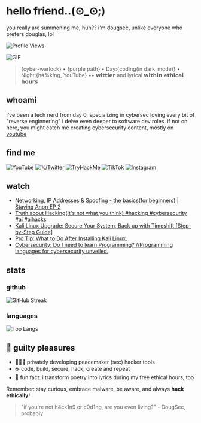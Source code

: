 # hello friend..(⊙_⊙;)
you really are summoning me, huh?? i'm dougsec, unlike everyone who prefers douglas, lol

![Profile Views](https://komarev.com/ghpvc/?username=douglascybersec&color=blueviolet)

![GIF](![GIF](https://github.com/douglascybersec/dougsec/blob/main/i_live_for_code.gif))


> {cyber-warlock} • {purple path} • Day:{coding(in dark_mode)} • Night:{h#%k!ng, YouTube} •• 𝘄𝗶𝘁𝘁𝗶𝗲𝗿 and lyrical 𝘄𝗶𝘁𝗵𝗶𝗻 𝗲𝘁𝗵𝗶𝗰𝗮𝗹 𝗵𝗼𝘂𝗿𝘀

## whoami
i've been a tech nerd from day 0, specializing in cybersec loving every bit of "reverse enginnering" i delve even deeper to software dev roles. if not on here, you might catch me creating cybersecurity content, mostly on [youtube](https://www.youtube.com/@douglascybersec)

## find me
[![YouTube](https://img.shields.io/badge/YouTube-%23FF0000.svg?style=for-the-badge&logo=YouTube&logoColor=white)](https://www.youtube.com/@douglascybersec)
[![𝕏/Twitter](https://img.shields.io/badge/Twitter-%231DA1F2.svg?style=for-the-badge&logo=Twitter&logoColor=white)](https://twitter.com/douglascybersec)
[![TryHackMe](https://img.shields.io/badge/TryHackMe-%23212C42.svg?style=for-the-badge&logo=TryHackMe&logoColor=white)](https://tryhackme.com/p/D0ugS3c0p5)
[![TikTok](https://img.shields.io/badge/TikTok-%23000000.svg?style=for-the-badge&logo=TikTok&logoColor=white)](https://www.tiktok.com/@douglascybersec)
[![Instagram](https://img.shields.io/badge/Instagram-%23E4405F.svg?style=for-the-badge&logo=Instagram&logoColor=white)](https://instagram.com/douglascybersec)


## watch

<!-- YOUTUBE-VIDEOS-LIST:START -->
- [Networking, IP Addresses &amp; Spoofing - the basics&lpar;for beginners&rpar; | Staying Anon EP 2](https://www.youtube.com/watch?v=Ix67YzkeiJg)
- [Truth about Hacking&lpar;It&#39;s not what you think&rpar; #hacking #cybersecurity #ai #aihacks](https://www.youtube.com/watch?v=p7E3eCIOktY)
- [Kali Linux Upgrade: Secure Your System, Back up with Timeshift [Step-by-Step Guide]](https://www.youtube.com/watch?v=19pD1DGB0dk)
- [Pro Tip: What to Do After Installing Kali Linux.](https://www.youtube.com/watch?v=Vos7DCTqvSM)
- [Cybersecurity: Do I need to learn Programming? //Programming languages for cybersecurity unveiled.](https://www.youtube.com/watch?v=JvutduJyXqc)<!-- YOUTUBE-VIDEOS-LIST:END -->


## stats
### github
![GitHub Streak](https://github-readme-streak-stats.herokuapp.com/?user=douglascybersec&theme=radical)


### languages
![Top Langs](https://github-readme-stats.vercel.app/api/top-langs/?username=douglascybersec&layout=compact&theme=radical&count_private=true&include_all_commits=true)


## 🎵 guilty pleasures
- 👨🏾‍💻 privately developing peacemaker (sec) hacker tools
- ☕ code, build, secure, hack, create and repeat
- 🎸 fun fact: i transform poetry into lyrics during my free ethical hours, too

Remember: stay curious, embrace malware, be aware, and always **hack ethically!**

> "if you're not h4ck1n9 or c0d1ng, are you even living?" - DougSec, probably

